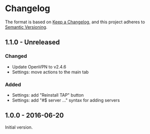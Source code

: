 # Changelog
The format is based on [Keep a Changelog](https://keepachangelog.com/en/1.0.0/),
and this project adheres to [Semantic Versioning](https://semver.org/spec/v2.0.0.html).

## 1.1.0 - Unreleased
### Changed
- Update OpenVPN to v2.4.6
- Settings: move actions to the main tab
### Added
- Settings: add "Reinstall TAP" button
- Settings: add "#$ server ..." syntax for adding servers

## 1.0.0 - 2016-06-20
Initial version.
